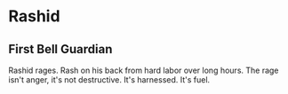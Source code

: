 # Rashid

## First Bell Guardian

Rashid rages. Rash on his back from hard labor over long hours. The rage isn't anger, it's not destructive. It's harnessed. It's fuel. 


